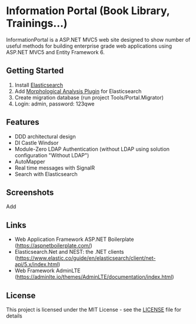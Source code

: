 # Information Portal (Book Library, Trainings...)
InformationPortal is a ASP.NET MVC5 web site designed to show number of useful methods for building enterprise grade web applications using ASP.NET MVC5 and Entity Framework 6.

## Getting Started
1. Install [Elasticsearch](https://www.elastic.co/guide/en/elasticsearch/reference/current/install-elasticsearch.html)
2. Add [Morphological Analysis Plugin](https://github.com/imotov/elasticsearch-analysis-morphology) for Elasticsearch
3. Create migration database (run project Tools/Portal.Migrator)
4. Login: admin, password: 123qwe

## Features
- DDD architectural design
- DI Castle Windsor
- Module-Zero LDAP Authentication (without LDAP using solution configuration "Without LDAP")
- AutoMapper
- Real time messages with SignalR
- Search with Elasticsearch

## Screenshots
Add

## Links
- Web Application Framework ASP.NET Boilerplate (https://aspnetboilerplate.com/)
- Elasticsearch.Net and NEST: the .NET clients (https://www.elastic.co/guide/en/elasticsearch/client/net-api/5.x/index.html)
- Web Framework AdminLTE (https://adminlte.io/themes/AdminLTE/documentation/index.html)

## License
This project is licensed under the MIT License - see the [LICENSE](https://github.com/EtwasGE/InformationPortal/blob/master/LICENSE) file for details
